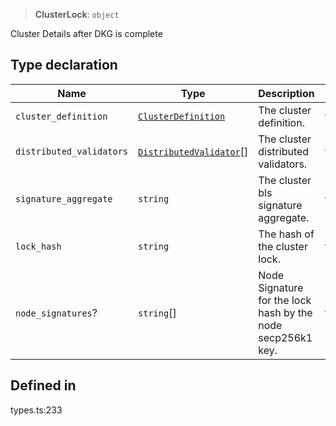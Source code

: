 > **ClusterLock**: `object`

Cluster Details after DKG is complete

## Type declaration

| Name | Type | Description | Defined in |
| ------ | ------ | ------ | ------ |
| `cluster_definition` | [`ClusterDefinition`](../interfaces/ClusterDefinition.md) | The cluster definition. | types.ts:235 |
| `distributed_validators` | [`DistributedValidator`](DistributedValidator.md)[] | The cluster distributed validators. | types.ts:238 |
| `signature_aggregate` | `string` | The cluster bls signature aggregate. | types.ts:241 |
| `lock_hash` | `string` | The hash of the cluster lock. | types.ts:244 |
| `node_signatures`? | `string`[] | Node Signature for the lock hash by the node secp256k1 key. | types.ts:247 |

## Defined in

types.ts:233

